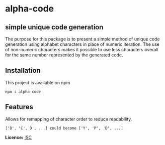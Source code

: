 # alpha-code
## simple unique code generation

The purpose for this package is to present a simple method of unique code generation using alphabet characters in place of numeric iteration. The use of non-numeric characters makes it possible to use less characters overall for the same number represented by the generated code.

## Installation
This project is available on npm

```
npm i alpha-code
```

## Features
Allows for remapping of character order to reduce readability.

```
['B', 'C', D', ...] could become ['Y', 'P', 'D', ...]
```


**Licence:** [ISC](https://opensource.org/licenses/ISC)

